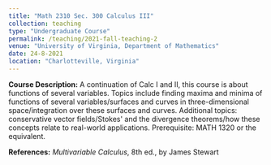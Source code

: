 ```yaml
---
title: "Math 2310 Sec. 300 Calculus III"
collection: teaching
type: "Undergraduate Course"
permalink: /teaching/2021-fall-teaching-2
venue: "University of Virginia, Department of Mathematics"
date: 24-8-2021
location: "Charlotteville, Virginia"
---
```


**Course Description:** A continuation of Calc I and II, this course is about functions of several variables. Topics include finding maxima and minima of functions of several variables/surfaces and curves in three-dimensional space/integration over these surfaces and curves. Additional topics: conservative vector fields/Stokes' and the divergence theorems/how these concepts relate to real-world applications. Prerequisite: MATH 1320 or the equivalent.

**References:**  *Multivariable Calculus*, 8th ed., by James Stewart

<!--
Heading 1
======

Nonvanishing of Hecke *L*-functions <br><br>

**Link:** [https://www.math.tamu.edu/undergraduate/research/REU/](https://www.math.tamu.edu/undergraduate/research/REU/)

Heading 2
======

Heading 3
======
-->





